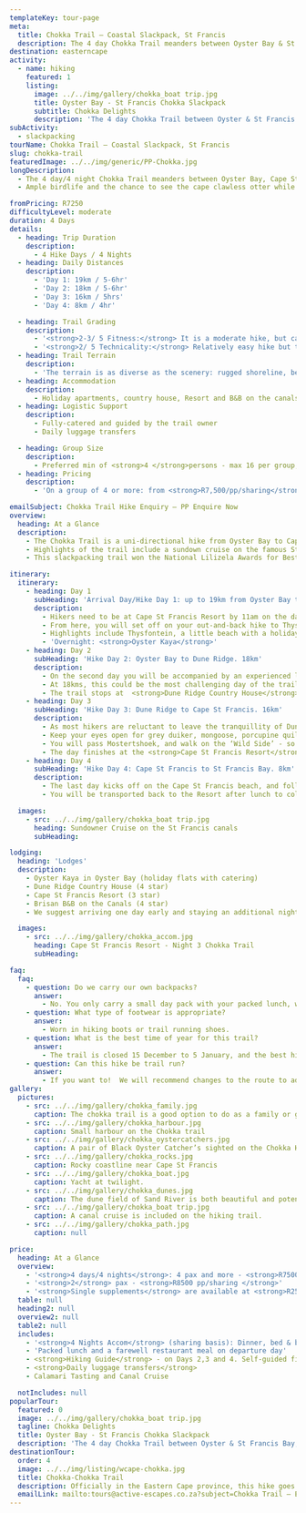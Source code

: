```yaml
---
templateKey: tour-page
meta:
  title: Chokka Trail – Coastal Slackpack, St Francis
  description: The 4 day Chokka Trail meanders between Oyster Bay & St Francis in the Eastern Cape. Fully catered and guided slackpacker with moderate hike distances
destination: easterncape
activity:
  - name: hiking
    featured: 1
    listing:
      image: ../../img/gallery/chokka_boat trip.jpg
      title: Oyster Bay - St Francis Chokka Slackpack
      subtitle: Chokka Delights
      description: 'The 4 day Chokka Trail between Oyster & St Francis Bay, Eastern Cape, is a lodge-to-lodge slackpacker along golden beaches, rugged shoreline, dune fields and quaint fishing villages'
subActivity:
  - slackpacking
tourName: Chokka Trail – Coastal Slackpack, St Francis
slug: chokka-trail
featuredImage: ../../img/generic/PP-Chokka.jpg
longDescription:
  - The 4 day/4 night Chokka Trail meanders between Oyster Bay, Cape St Francis and St Francis Bay in the Eastern Cape Province, South Africa.  The terrain includes fishermen’s footpaths and jeep-track over two moving dunefields and along the untamed ‘wild side’ of the Kouga shoreline.
  - Ample birdlife and the chance to see the cape clawless otter while hiking through coastal forest and thicket adds to the excitement of finding century old middens where shells and potshards are scattered between the dunes.

fromPricing: R7250
difficultyLevel: moderate
duration: 4 Days
details:
  - heading: Trip Duration
    description:
      - 4 Hike Days / 4 Nights
  - heading: Daily Distances
    description:
      - 'Day 1: 19km / 5-6hr'
      - 'Day 2: 18km / 5-6hr'
      - 'Day 3: 16km / 5hrs'
      - 'Day 4: 8km / 4hr'

  - heading: Trail Grading
    description:
      - '<strong>2-3/ 5 Fitness:</strong> It is a moderate hike, but can become challenging in inclement weather such as wind.'
      - '<strong>2/ 5 Technicality:</strong> Relatively easy hike but the day through the dune-field can be challenging.'
  - heading: Trail Terrain
    description:
      - 'The terrain is as diverse as the scenery: rugged shoreline, beaches, dune fields, coastal thicket and forest, modest fishing villages.'
  - heading: Accommodation
    description:
      - Holiday apartments, country house, Resort and B&B on the canals.
  - heading: Logistic Support
    description:
      - Fully-catered and guided by the trail owner
      - Daily luggage transfers

  - heading: Group Size
    description:
      - Preferred min of <strong>4 </strong>persons - max 16 per group, all sharing.
  - heading: Pricing
    description:
      - 'On a group of 4 or more: from <strong>R7,500/pp/sharing</strong>'

emailSubject: Chokka Trail Hike Enquiry – PP Enquire Now
overview:
  heading: At a Glance
  description:
    - The Chokka Trail is a uni-directional hike from Oyster Bay to Cape St Francis.  Vehicles can be left in Cape St Francis at the Resort, or shuttles from Port Elizabeth Airport can be arranged straight to Oyster Bay.
    - Highlights of the trail include a sundown cruise on the famous St Francis canals, and a calamari tasting at Port St Francis, the only privately owned working harbour in South Africa.  The trail is professionally  guided and catered for.
    - This slackpacking trail won the National Lilizela Awards for Best Visitors Experience (Beach Category) in 2016, 2017, 2018 and 2019.

itinerary:
  itinerary:
    - heading: Day 1
      subHeading: 'Arrival Day/Hike Day 1: up to 19km from Oyster Bay to Thysbaai and back'
      description:
        - Hikers need to be at Cape St Francis Resort by 11am on the day.  The trail owners will meet you here, and transfer you to Oyster Bay, 20km to the west.  Those flying in to Port Elizabeth can shuttle directly to Oyster Bay.
        - From here, you will set off on your out-and-back hike to Thysbaai along the coastline.  This day is unguided, so you will receive a map and route description.
        - Highlights include Thysfontein, a little beach with a holiday cottage, where you might find spoor of the cape clawless otter.  The trail continues past a rock gully, where during low tide you can see circular rock walls in the water – it is ancient Koi-San fish traps, more than 2 000 years old.  Total distance to Thysbaai and back is 19km, but you can turn around at any point.
        - 'Overnight: <strong>Oyster Kaya</strong>'
    - heading: Day 2
      subHeading: 'Hike Day 2: Oyster Bay to Dune Ridge. 18km'
      description:
        - On the second day you will be accompanied by an experienced local hiker.  You will traverse the dunes of the Sand River – a dune field mobilised by wind and water.  Wind blown patterns and rare finds of pot shards will take you into another world.
        - At 18kms, this could be the most challenging day of the trail, especially in inclement weather, but nothing beats the feeling of conquering the Sand River!  A shorter route through beautiful coastal thicket, is an alternative -  to discuss with the trail owner.
        - The trail stops at  <strong>Dune Ridge Country House</strong>, where we recommend pre-booking a massage.
    - heading: Day 3
      subHeading: 'Hike Day 3: Dune Ridge to Cape St Francis. 16km'
      description:
        - As most hikers are reluctant to leave the tranquillity of Dune Ridge, todays start is always a little later. The trail starts out through a beautiful section of coastal forest before reaching the shoreline.
        - Keep your eyes open for grey duiker, mongoose, porcupine quills, bushbuck and caracal.  Once on the coast, look-out  for otters in the rock pools, as well as Oystercatchers, Kelp Gulls, terns, and Turnstones.
        - You will pass Mostertshoek, and walk on the ‘Wild Side’ - so named for the untamed sea that crashes onto the rocks in spectacular fashion.  You will see the second largest blow hole in SA, an unknown grave, the remains of the HMS Osprey that ran onto the rocks in 1867, as well as the Cape Recife (1929).
        - The day finishes at the <strong>Cape St Francis Resort</strong>, where you will enjoy a sundowner cruise on the St Francis canals before dinner.
    - heading: Day 4
      subHeading: 'Hike Day 4: Cape St Francis to St Francis Bay. 8km'
      description:
        - The last day kicks off on the Cape St Francis beach, and follows the footpaths via Shark Point to Port St Francis, where Clive Cantor from Chokka Block will tell you more about the Chokka industry and serve a calamari tasting.  Hiking past Bruce’s Beauties to Granny’s Pool, here our journey will come to an end with a farewell lunch at Bruce’s Ocean Museum and Café.
        - You will be transported back to the Resort after lunch to collect your vehicles.  If needing to catch a plane this day, you will normally end around 3pm, but can be made earlier if needs be.

  images:
    - src: ../../img/gallery/chokka_boat trip.jpg
      heading: Sundowner Cruise on the St Francis canals
      subHeading:

lodging:
  heading: 'Lodges'
  description:
    - Oyster Kaya in Oyster Bay (holiday flats with catering)
    - Dune Ridge Country House (4 star)
    - Cape St Francis Resort (3 star)
    - Brisan B&B on the Canals (4 star)
    - We suggest arriving one day early and staying an additional night at the Oyster Kaya in Oyster Bay.

  images:
    - src: ../../img/gallery/chokka_accom.jpg
      heading: Cape St Francis Resort - Night 3 Chokka Trail
      subHeading:

faq:
  faq:
    - question: Do we carry our own backpacks?
      answer:
        - No. You only carry a small day pack with your packed lunch, while your luggage is transported from lodge to lodge on this trail.
    - question: What type of footwear is appropriate?
      answer:
        - Worn in hiking boots or trail running shoes.
    - question: What is the best time of year for this trail?
      answer:
        - The trail is closed 15 December to 5 January, and the best hiking weather is Autumn (Mar-May) and Spring (mid August - Oct).  As we are situated on the most south-eastern tip of Africa, and the world experiences a change in weather patterns, it is always best is to come prepared for 4 seasons in a day!
    - question: Can this hike be trail run?
      answer:
        - If you want to!  We will recommend changes to the route to add some distance or other activities for the afternoons and of course everyone in the group must then be runners.
gallery:
  pictures:
    - src: ../../img/gallery/chokka_family.jpg
      caption: The chokka trail is a good option to do as a family or group of friends.
    - src: ../../img/gallery/chokka_harbour.jpg
      caption: Small harbour on the Chokka trail
    - src: ../../img/gallery/chokka_oystercatchers.jpg
      caption: A pair of Black Oyster Catcher’s sighted on the Chokka Hiking trail
    - src: ../../img/gallery/chokka_rocks.jpg
      caption: Rocky coastline near Cape St Francis
    - src: ../../img/gallery/chokka_boat.jpg
      caption: Yacht at twilight.
    - src: ../../img/gallery/chokka_dunes.jpg
      caption: The dune field of Sand River is both beautiful and potentially challenging.
    - src: ../../img/gallery/chokka_boat trip.jpg
      caption: A canal cruise is included on the hiking trail.
    - src: ../../img/gallery/chokka_path.jpg
      caption: null

price:
  heading: At a Glance
  overview:
    - '<strong>4 days/4 nights</strong>: 4 pax and more - <strong>R7500 pp/sharing</strong>'
    - '<strong>2</strong> pax - <strong>R8500 pp/sharing </strong>'
    - '<strong>Single supplements</strong> are available at <strong>R250/pp/pn</strong> and a levy might be charged for groups smaller than 4 persons.'
  table: null
  heading2: null
  overview2: null
  table2: null
  includes:
    - '<strong>4 Nights Accom</strong> (sharing basis): Dinner, bed & breakfast basis'
    - 'Packed lunch and a farewell restaurant meal on departure day'
    - <strong>Hiking Guide</strong> - on Days 2,3 and 4. Self-guided first day
    - <strong>Daily luggage transfers</strong>
    - Calamari Tasting and Canal Cruise

  notIncludes: null
popularTour:
  featured: 0
  image: ../../img/gallery/chokka_boat trip.jpg
  tagline: Chokka Delights
  title: Oyster Bay - St Francis Chokka Slackpack
  description: 'The 4 day Chokka Trail between Oyster & St Francis Bay, Eastern Cape, is a lodge-to-lodge slackpacker along golden beaches, rugged shoreline, dune fields and quaint fishing villages'
destinationTour:
  order: 4
  image: ../../img/listing/wcape-chokka.jpg
  title: Chokka-Chokka Trail
  description: Officially in the Eastern Cape province, this hike goes from Oyster Bay to Cape St Francis. The terrain includes fishermen’s footpaths and jeep-track over two moving dunefields and along the untamed ‘wild side’ of the Kouga shoreline.  Highlights of the trail include a sundown cruise on the famous St Francis canals, and a calamari tasting at Port St Francis, the only privately owned working harbour in South Africa.  The trail is professionally  guided and catered for.
  emailLink: mailto:tours@active-escapes.co.za?subject=Chokka Trail – EC Highlands Destination Listing
---
```

